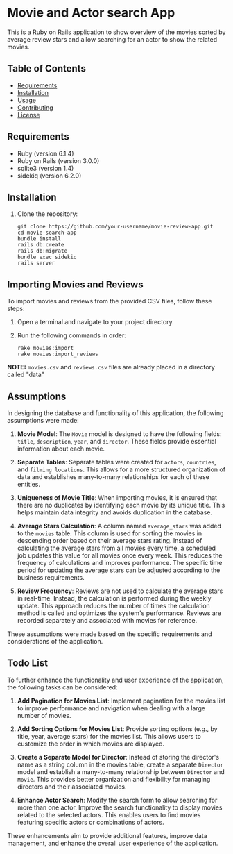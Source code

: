 # Movie and Actor search App

This is a Ruby on Rails application to show overview of the movies sorted by average review stars and allow searching for an actor to show the related movies.

## Table of Contents

- [Requirements](#requirements)
- [Installation](#installation)
- [Usage](#usage)
- [Contributing](#contributing)
- [License](#license)

## Requirements

- Ruby (version 6.1.4)
- Ruby on Rails (version 3.0.0)
- sqlite3 (version 1.4)
- sidekiq (version 6.2.0)

## Installation

1. Clone the repository:

   ```shell
   git clone https://github.com/your-username/movie-review-app.git
   cd movie-search-app
   bundle install
   rails db:create
   rails db:migrate
   bundle exec sidekiq 
   rails server

## Importing Movies and Reviews

To import movies and reviews from the provided CSV files, follow these steps:

1. Open a terminal and navigate to your project directory.

2. Run the following commands in order:

   ```shell
   rake movies:import
   rake movies:import_reviews

**NOTE:** `movies.csv` and `reviews.csv` files are already placed in a directory called "data"

## Assumptions

In designing the database and functionality of this application, the following assumptions were made:

1. **Movie Model**: The `Movie` model is designed to have the following fields: `title`, `description`, `year`, and `director`. These fields provide essential information about each movie.

2. **Separate Tables**: Separate tables were created for `actors`, `countries`, and `filming locations`. This allows for a more structured organization of data and establishes many-to-many relationships for each of these entities.

3. **Uniqueness of Movie Title**: When importing movies, it is ensured that there are no duplicates by identifying each movie by its unique title. This helps maintain data integrity and avoids duplication in the database.

4. **Average Stars Calculation**: A column named `average_stars` was added to the `movies` table. This column is used for sorting the movies in descending order based on their average stars rating. Instead of calculating the average stars from all movies every time, a scheduled job updates this value for all movies once every week. This reduces the frequency of calculations and improves performance. The specific time period for updating the average stars can be adjusted according to the business requirements.

5. **Review Frequency**: Reviews are not used to calculate the average stars in real-time. Instead, the calculation is performed during the weekly update. This approach reduces the number of times the calculation method is called and optimizes the system's performance. Reviews are recorded separately and associated with movies for reference.

These assumptions were made based on the specific requirements and considerations of the application.

## Todo List

To further enhance the functionality and user experience of the application, the following tasks can be considered:

1. **Add Pagination for Movies List**: Implement pagination for the movies list to improve performance and navigation when dealing with a large number of movies.

2. **Add Sorting Options for Movies List**: Provide sorting options (e.g., by title, year, average stars) for the movies list. This allows users to customize the order in which movies are displayed.

3. **Create a Separate Model for Director**: Instead of storing the director's name as a string column in the movies table, create a separate `Director` model and establish a many-to-many relationship between `Director` and `Movie`. This provides better organization and flexibility for managing directors and their associated movies.

4. **Enhance Actor Search**: Modify the search form to allow searching for more than one actor. Improve the search functionality to display movies related to the selected actors. This enables users to find movies featuring specific actors or combinations of actors.

These enhancements aim to provide additional features, improve data management, and enhance the overall user experience of the application.
